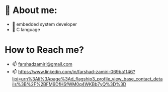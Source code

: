 # 👋 About me:
- 👀 embedded system developer
- 👀 C language
# How to Reach me?
- 📫 farshadzamiri@gmail.com
- 📫 https://www.linkedin.com/in/farshad-zamiri-069ba1146?lipi=urn%3Ali%3Apage%3Ad_flagship3_profile_view_base_contact_details%3B%2F%2BFM9DfHSfWM0q4WKBb7yQ%3D%3D

<!---
farshad-zamiri/farshad-zamiri is a ✨ special ✨ repository because its `README.md` (this file) appears on your GitHub profile.
You can click the Preview link to take a look at your changes.
--->
